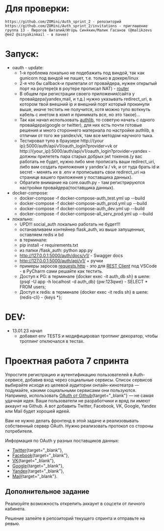 # Для проверки:
    https://github.com/ZOMini/Auth_sprint_2 - репозиторий
    https://github.com/ZOMini/Auth_sprint_2/invitations - приглашение
    группа 13 - Пирогов Виталий/Игорь Синякин/Малик Гасанов (@malikzevs @ee2 @sinyakinmail - в пачке) 

# Запуск:
  - oauth - update:
    - 1-я проблема локально не подебажить под виндой, так как gunicorn под виндой не пашет, т.е. только в докере/linux
    - 2-я что бы callback-и прилетали от провайдера, нужен открытый порт на роутере(я в роутере прописал NAT) - [router](https://github.com/ZOMini/Auth_sprint_2/blob/main/router.jpg)
    - В общем при регистрации своего приложения/сайта у провайдера(yandex,mail, и т.д.) нужно указывать redirect_uri, в котором твой внешний ip и внешний порт который прокинули выше, иначе тестить не получится, хотя можно тупо воткнуть кабель с инетом в комп и принимать все, но это такое)...
    - Так как начал использовать [authlib](https://docs.authlib.org/en/latest/client/flask.html), то советую начать с одного провайдера(google or twitter), для них есть почти готовые решения и много стороннего материала по настройке authlib, в отличии от того же yandex/vk, там все методом научного тыка.
    - Тестировал тупо в браузере http://{your ip}:5000/auth/api/v1/oauth_login?provider=vk  or  http://{your_ip}:5000/auth/api/v1/oauth_login?provider=yandex - должны прилететь пара старых добрых jwt токенов.(у вас работать не будет, нужно либо мне прописать ваши redirect_uri, либо вам создать приложения у yandex'а / vk, и от туда брать id и secret - менять их в .env и прописывать свои redirect_uri на странице вашего приложения у поставщика данных).
    - Обратите внимание на core.oauth.py - там регистрируются настройки провайдера(поставщика данных).
  - docker-compose:
    - docker-compose -f docker-compose-auth_test.yml up --build
    - docker-compose -f docker-compose-auth_prod.yml up --build
    - docker-compose -f docker-compose-auth_dev.yml up --build
    - docker-compose -f docker-compose-all_serv_prod.yml up --build
  - локально:
    -  UPD!!! social_auth локально работать не будет!!!
    -  останавливаем контейнер flask_auth, из выше запущенных, оставляем redis и bd
    -  в терминале:
    -  pip install -r requirements.txt
    -  из папки /flask_auth: python app.py
    -  http://127.0.0.1:5000/auth/docs/v1/ - Swagger docs
    -  http://127.0.0.1:5000/auth/api/v1/   + ручки
    -  примеры заросов [requests.http](https://github.com/ZOMini/Auth_sprint_1/blob/main/requests.http) - это для [REST Client](https://marketplace.visualstudio.com/items?itemName=humao.rest-client) под VSCode - в PyCharm сами решайте как тестить.
    -  Доступ к PG: в терминале {docker exec -it auth_db sh} в шеле: {psql -U app -h localhost -d auth_db}   {pw:123qwe} - SELECT * FROM users;
    -  Доступ к redis: в терминале {docker exec -it redis sh} в шеле: {redis-cli} - {keys *};

# DEV:
  - 13.01.23 начал
    - добавил env TESTS и модифицировал тротлинг декоратор, чтобы тротлинг отключался в тестах.

# Проектная работа 7 спринта

Упростите регистрацию и аутентификацию пользователей в Auth-сервисе, добавив вход через социальные сервисы. Список сервисов выбирайте исходя из целевой аудитории онлайн-кинотеатра — подумайте, какими социальными сервисами они пользуются. Например, использовать [OAuth от Github](https://docs.github.com/en/free-pro-team@latest/developers/apps/authorizing-oauth-apps){target="_blank"} — не самая удачная идея. Ваши пользователи не разработчики и вряд ли имеют аккаунт на Github. А вот добавить Twitter, Facebook, VK, Google, Yandex или Mail будет хорошей идеей.

Вам не нужно делать фронтенд в этой задаче и реализовывать собственный сервер OAuth. Нужно реализовать протокол со стороны потребителя.

Информация по OAuth у разных поставщиков данных: 

- [Twitter](https://developer.twitter.com/en/docs/authentication/overview){target="_blank"},
- [Facebook](https://developers.facebook.com/docs/facebook-login/){target="_blank"},
- [VK](https://vk.com/dev/access_token){target="_blank"},
- [Google](https://developers.google.com/identity/protocols/oauth2){target="_blank"},
- [Yandex](https://yandex.ru/dev/oauth/?turbo=true){target="_blank"},
- [Mail](https://api.mail.ru/docs/guides/oauth/){target="_blank"}.

## Дополнительное задание

Реализуйте возможность открепить аккаунт в соцсети от личного кабинета. 

Решение залейте в репозиторий текущего спринта и отправьте на ревью.
